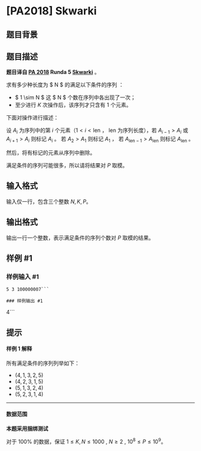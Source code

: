 # [PA2018] Skwarki

## 题目背景



## 题目描述

**题目译自 [PA 2018](https://sio2.mimuw.edu.pl/c/pa-2018-1/dashboard/) Runda 5 [Skwarki](https://sio2.mimuw.edu.pl/c/pa-2018-1/p/skw/)** 。

求有多少种长度为 $ N $ 的满足以下条件的序列 ：

* $ 1 \sim N $ 这 $ N $ 个数在序列中各出现了一次；
* 至少进行 $K$ 次操作后，该序列才只含有 $1$ 个元素。

下面对操作进行描述：

设 $A_i$ 为序列中的第 $i$ 个元素（$1 < i < \mathrm{len}$ ， $\mathrm{len}$ 为序列长度），若 $A_{i-1} > A_{i}$ 或 $A_{i+1} > A_{i}$ 则标记 $A_i$ 。 若 $A_2 > A_1$ 则标记 $A_1$ ， 若 $A_{\mathrm{len}-1} > A_{\mathrm{len}}$ 则标记 $A_{\mathrm{len}}$ 。

然后，将有标记的元素从序列中删除。

满足条件的序列可能很多，所以请将结果对 $P$ 取模。

## 输入格式

输入仅一行，包含三个整数 $N,K,P$。

## 输出格式

输出一行一个整数，表示满足条件的序列个数对 $P$ 取模的结果。

## 样例 #1

### 样例输入 #1
```
5 3 100000007```

### 样例输出 #1

```
4```

## 提示

#### 样例 1 解释

所有满足条件的序列列举如下：

- $(4,1,3,2,5)$
- $(4,2,3,1,5)$
- $(5,1,3,2,4)$
- $(5,2,3,1,4)$

------------

#### 数据范围

**本题采用捆绑测试**

对于 $100\%$ 的数据，保证 $1 \le K,N \le 1000$ , $N \ge 2$ , $10^8 \le P \le 10^9$。

